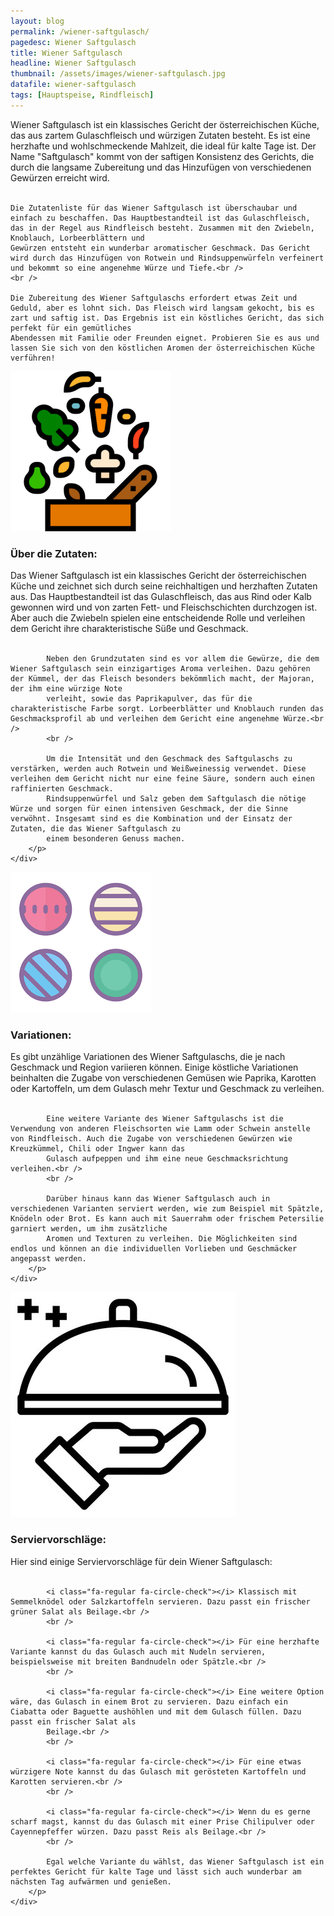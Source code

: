 ```yaml
---
layout: blog
permalink: /wiener-saftgulasch/
pagedesc: Wiener Saftgulasch
title: Wiener Saftgulasch
headline: Wiener Saftgulasch
thumbnail: /assets/images/wiener-saftgulasch.jpg
datafile: wiener-saftgulasch
tags: [Hauptspeise, Rindfleisch]
---
```

<!-- Einleitungstext -->
<p>
    Wiener Saftgulasch ist ein klassisches Gericht der österreichischen Küche, das aus zartem Gulaschfleisch und würzigen Zutaten besteht. Es ist eine herzhafte und wohlschmeckende Mahlzeit, die ideal für kalte Tage ist. Der Name
    "Saftgulasch" kommt von der saftigen Konsistenz des Gerichts, die durch die langsame Zubereitung und das Hinzufügen von verschiedenen Gewürzen erreicht wird.<br />
    <br />

    Die Zutatenliste für das Wiener Saftgulasch ist überschaubar und einfach zu beschaffen. Das Hauptbestandteil ist das Gulaschfleisch, das in der Regel aus Rindfleisch besteht. Zusammen mit den Zwiebeln, Knoblauch, Lorbeerblättern und
    Gewürzen entsteht ein wunderbar aromatischer Geschmack. Das Gericht wird durch das Hinzufügen von Rotwein und Rindsuppenwürfeln verfeinert und bekommt so eine angenehme Würze und Tiefe.<br />
    <br />

    Die Zubereitung des Wiener Saftgulaschs erfordert etwas Zeit und Geduld, aber es lohnt sich. Das Fleisch wird langsam gekocht, bis es zart und saftig ist. Das Ergebnis ist ein köstliches Gericht, das sich perfekt für ein gemütliches
    Abendessen mit Familie oder Freunden eignet. Probieren Sie es aus und lassen Sie sich von den köstlichen Aromen der österreichischen Küche verführen!
</p>

<!-- Zutaten> -->
<div class="row" style="margin-bottom: 20px;">
    <div class="col-12 col-lg-4">
        <img src="/assets/images/zutaten.png" alt="Zutaten" />
    </div>
    <div class="col-12 col-lg">
        <h3>Über die Zutaten:</h3>
        <p>
            Das Wiener Saftgulasch ist ein klassisches Gericht der österreichischen Küche und zeichnet sich durch seine reichhaltigen und herzhaften Zutaten aus. Das Hauptbestandteil ist das Gulaschfleisch, das aus Rind oder Kalb gewonnen
            wird und von zarten Fett- und Fleischschichten durchzogen ist. Aber auch die Zwiebeln spielen eine entscheidende Rolle und verleihen dem Gericht ihre charakteristische Süße und Geschmack.<br />
            <br />

            Neben den Grundzutaten sind es vor allem die Gewürze, die dem Wiener Saftgulasch sein einzigartiges Aroma verleihen. Dazu gehören der Kümmel, der das Fleisch besonders bekömmlich macht, der Majoran, der ihm eine würzige Note
            verleiht, sowie das Paprikapulver, das für die charakteristische Farbe sorgt. Lorbeerblätter und Knoblauch runden das Geschmacksprofil ab und verleihen dem Gericht eine angenehme Würze.<br />
            <br />

            Um die Intensität und den Geschmack des Saftgulaschs zu verstärken, werden auch Rotwein und Weißweinessig verwendet. Diese verleihen dem Gericht nicht nur eine feine Säure, sondern auch einen raffinierten Geschmack.
            Rindsuppenwürfel und Salz geben dem Saftgulasch die nötige Würze und sorgen für einen intensiven Geschmack, der die Sinne verwöhnt. Insgesamt sind es die Kombination und der Einsatz der Zutaten, die das Wiener Saftgulasch zu
            einem besonderen Genuss machen.
        </p>
    </div>
</div>

<!-- Variationen -->
<div class="row" style="margin-bottom: 20px;">
    <div class="col-12 col-lg-4">
        <img src="/assets/images/variations.png" alt="Variationen" />
    </div>
    <div class="col-12 col-lg">
        <h3>Variationen:</h3>
        <p>
            Es gibt unzählige Variationen des Wiener Saftgulaschs, die je nach Geschmack und Region variieren können. Einige köstliche Variationen beinhalten die Zugabe von verschiedenen Gemüsen wie Paprika, Karotten oder Kartoffeln, um dem
            Gulasch mehr Textur und Geschmack zu verleihen.<br />
            <br />

            Eine weitere Variante des Wiener Saftgulaschs ist die Verwendung von anderen Fleischsorten wie Lamm oder Schwein anstelle von Rindfleisch. Auch die Zugabe von verschiedenen Gewürzen wie Kreuzkümmel, Chili oder Ingwer kann das
            Gulasch aufpeppen und ihm eine neue Geschmacksrichtung verleihen.<br />
            <br />

            Darüber hinaus kann das Wiener Saftgulasch auch in verschiedenen Varianten serviert werden, wie zum Beispiel mit Spätzle, Knödeln oder Brot. Es kann auch mit Sauerrahm oder frischem Petersilie garniert werden, um ihm zusätzliche
            Aromen und Texturen zu verleihen. Die Möglichkeiten sind endlos und können an die individuellen Vorlieben und Geschmäcker angepasst werden.
        </p>
    </div>
</div>

<!-- Serviervorschläge -->
<div class="row" style="margin-bottom: 20px;">
    <div class="col-12 col-lg-4">
        <img src="/assets/images/serving-tips.jpg" alt="Variationen" />
    </div>
    <div class="col-12 col-lg">
        <h3>Serviervorschläge:</h3>
        <p>
            Hier sind einige Serviervorschläge für dein Wiener Saftgulasch:<br />
            <br />

            <i class="fa-regular fa-circle-check"></i> Klassisch mit Semmelknödel oder Salzkartoffeln servieren. Dazu passt ein frischer grüner Salat als Beilage.<br />
            <br />

            <i class="fa-regular fa-circle-check"></i> Für eine herzhafte Variante kannst du das Gulasch auch mit Nudeln servieren, beispielsweise mit breiten Bandnudeln oder Spätzle.<br />
            <br />

            <i class="fa-regular fa-circle-check"></i> Eine weitere Option wäre, das Gulasch in einem Brot zu servieren. Dazu einfach ein Ciabatta oder Baguette aushöhlen und mit dem Gulasch füllen. Dazu passt ein frischer Salat als
            Beilage.<br />
            <br />

            <i class="fa-regular fa-circle-check"></i> Für eine etwas würzigere Note kannst du das Gulasch mit gerösteten Kartoffeln und Karotten servieren.<br />
            <br />

            <i class="fa-regular fa-circle-check"></i> Wenn du es gerne scharf magst, kannst du das Gulasch mit einer Prise Chilipulver oder Cayennepfeffer würzen. Dazu passt Reis als Beilage.<br />
            <br />

            Egal welche Variante du wählst, das Wiener Saftgulasch ist ein perfektes Gericht für kalte Tage und lässt sich auch wunderbar am nächsten Tag aufwärmen und genießen.
        </p>
    </div>
</div>

